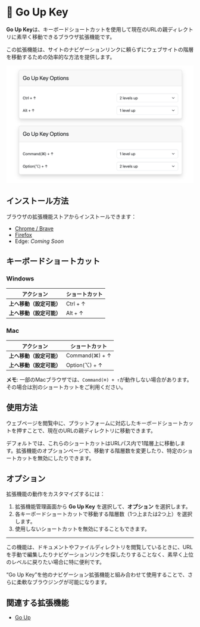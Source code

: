 # 🚀 Go Up Key

**Go Up Key**は、キーボードショートカットを使用して現在のURLの親ディレクトリに素早く移動できるブラウザ拡張機能です。

この拡張機能は、サイトのナビゲーションリンクに頼らずにウェブサイトの階層を移動するための効率的な方法を提供します。

![Screenshot](./screenshots/1280x800.png)

## インストール方法

ブラウザの拡張機能ストアからインストールできます：

- [Chrome / Brave](https://chromewebstore.google.com/detail/go-up-key/fdhnikbmoepilpndfpakljadlinfnnkj)
- [Firefox](https://addons.mozilla.org/ja/firefox/addon/go-up-key/)
- Edge: *Coming Soon*

## キーボードショートカット

### Windows

| アクション               | ショートカット        |
|--------------------------|-----------------------|
| **上へ移動（設定可能）** | Ctrl + ↑              |
| **上へ移動（設定可能）** | Alt + ↑               |

### Mac

| アクション               | ショートカット            |
|--------------------------|---------------------------|
| **上へ移動（設定可能）** | Command(⌘) + ↑          |
| **上へ移動（設定可能）** | Option(⌥) + ↑           |

**メモ**: 一部のMacブラウザでは、`Command(⌘) + ↑`が動作しない場合があります。その場合は別のショートカットをご利用ください。

## 使用方法

ウェブページを閲覧中に、プラットフォームに対応したキーボードショートカットを押すことで、現在のURLの親ディレクトリに移動できます。

デフォルトでは、これらのショートカットはURLパス内で1階層上に移動します。拡張機能のオプションページで、移動する階層数を変更したり、特定のショートカットを無効にしたりできます。

## オプション

拡張機能の動作をカスタマイズするには：

1. 拡張機能管理画面から **Go Up Key** を選択して、**オプション** を選択します。
2. 各キーボードショートカットで移動する階層数（1つ上または2つ上）を選択します。
3. 使用しないショートカットを無効にすることもできます。

---

この機能は、ドキュメントやファイルディレクトリを閲覧しているときに、URLを手動で編集したりナビゲーションリンクを探したりすることなく、素早く上位のレベルに戻りたい場合に特に便利です。

“Go Up Key”を他のナビゲーション拡張機能と組み合わせて使用することで、さらに柔軟なブラウジングが可能になります。

## 関連する拡張機能

- [Go Up](https://github.com/tomarint/go-up)
